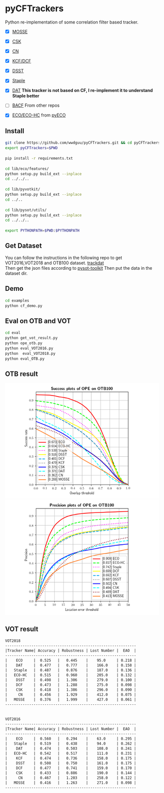 # pyCFTrackers
Python re-implementation of some correlation filter based tracker.

- [x] [MOSSE](http://citeseerx.ist.psu.edu/viewdoc/download?doi=10.1.1.294.4992&rep=rep1&type=pdf)
- [x] [CSK](http://59.80.44.48/www.robots.ox.ac.uk/~joao/publications/henriques_eccv2012.pdf)
- [x] [CN](http://117.128.6.12/cache/www.cvl.isy.liu.se/research/objrec/visualtracking/colvistrack/CN_Tracking_CVPR14.pdf?ich_args2=465-31142901008185_f9df5d61efad793a151f3e0f467d3f75_10001002_9c896128d7c2f2d6933d518939a83798_91ccc5b03febd95ae516eb0f69b18b49)
- [x] [KCF/DCF](http://www.robots.ox.ac.uk/~joao/publications/henriques_tpami2015.pdf)
- [x] [DSST](http://www.cvl.isy.liu.se/research/objrec/visualtracking/scalvistrack/ScaleTracking_BMVC14.pdf)
- [x] [Staple](https://arxiv.org/pdf/1512.01355v2.pdf)
- [x] [DAT](https://www.tugraz.at/institute/icg/research/team-bischof/lrs/downloads/dat/) **This tracker is not based on CF, I re-implement it to understand Staple better**
- [ ]  [BACF](http://openaccess.thecvf.com/content_ICCV_2017/papers/Galoogahi_Learning_Background-Aware_Correlation_ICCV_2017_paper.pdf)
From other repos
- [x] [ECO/ECO-HC](https://arxiv.org/pdf/1611.09224v1.pdf) from [pyECO](https://github.com/StrangerZhang/pyECO)



## Install
``` bash
git clone https://github.com/wwdguu/pyCFTrackers.git && cd pyCFTrackers
export pyCFTrackers=$PWD

pip install -r requirements.txt

cd lib/eco/features/
python setup.py build_ext --inplace
cd ../../..

cd lib/pyvotkit/
python setup.py build_ext --inplace
cd ../..

cd lib/pysot/utils/
python setup.py build_ext --inplace
cd ../../..

export PYTHONPATH=$PWD:$PYTHONPATH
```

## Get Dataset
You can follow the instructions in the following repo to get VOT2016,VOT2018 and OTB100 dataset.
[trackdat](https://github.com/jvlmdr/trackdat/tree/master/python/trackdat)  
Then get the json files according to [pysot-toolkit](https://github.com/StrangerZhang/pysot-toolkit)
Then put the data in the dataset dir.

## Demo
``` bash
cd examples
python cf_demo.py
```

## Eval on OTB and VOT
``` bash
cd eval
python get_vot_result.py
python ope_otb.py
python eval_VOT2016.py
python  eval_VOT2018.py
python eval_OTB.py
```

## OTB result
![Success Plots of OPE on OTB100](results/pytracker_OPE_OTB100_success.png)
![Precision Plots of OPE on OTB100](results/pytracker_OPE_OTB100_precision.png)

## VOT result


```
VOT2018
------------------------------------------------------------
|Tracker Name| Accuracy | Robustness | Lost Number |  EAO  |
------------------------------------------------------------
|    ECO     |  0.525   |   0.445    |    95.0     | 0.218 |
|    DAT     |  0.477   |   0.777    |    166.0    | 0.158 |
|   Staple   |  0.487   |   0.876    |    187.0    | 0.136 |
|   ECO-HC   |  0.515   |   0.960    |    205.0    | 0.132 |
|    DSST    |  0.498   |   1.306    |    279.0    | 0.100 |
|    DCF     |  0.473   |   1.288    |    275.0    | 0.098 |
|    CSK     |  0.418   |   1.386    |    296.0    | 0.090 |
|     CN     |  0.456   |   1.929    |    412.0    | 0.075 |
|   MOSSE    |  0.376   |   1.999    |    427.0    | 0.061 |
------------------------------------------------------------


VOT2016
------------------------------------------------------------
|Tracker Name| Accuracy | Robustness | Lost Number |  EAO  |
------------------------------------------------------------
|    ECO     |  0.560   |   0.294    |    63.0     | 0.295 |
|   Staple   |  0.519   |   0.438    |    94.0     | 0.262 |
|    DAT     |  0.474   |   0.503    |    108.0    | 0.241 |
|   ECO-HC   |  0.542   |   0.517    |    111.0    | 0.231 |
|    KCF     |  0.474   |   0.736    |    158.0    | 0.175 |
|    DSST    |  0.508   |   0.750    |    161.0    | 0.175 |
|    DCF     |  0.477   |   0.741    |    159.0    | 0.170 |
|    CSK     |  0.433   |   0.886    |    190.0    | 0.144 |
|     CN     |  0.467   |   1.203    |    258.0    | 0.122 |
|   MOSSE    |  0.416   |   1.263    |    271.0    | 0.098 |
------------------------------------------------------------
```


